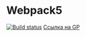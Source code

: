 # Webpack5

[![Build status](https://ci.appveyor.com/api/projects/status/00qp1335m5vag8y5?svg=true)](https://ci.appveyor.com/project/Zicio/ahj-code)
[Ссылка на GP](https://zicio.github.io/ahj-code/)
